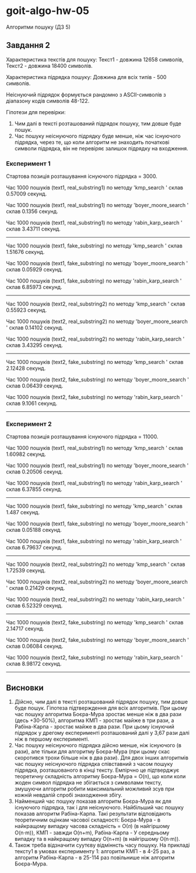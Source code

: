 # goit-algo-hw-05
Алгоритми пошуку (ДЗ 5)

## Завдання 2

Характеристика текстів для пошуку:
Текст1 - довжина 12658 символів,
Текст2 - довжина 18400 символів.

Характеристика підрядка пошуку:
Довжина для всіх типів - 500 символів.

Неіснуючий підрядок формується рандомно з ASCII-символів з діапазону кодів символів 48-122.

Гіпотези для перевірки:
1. Чим далі в тексті розташований підрядок пошуку, тим довше буде пошук.
2. Час пошуку неіснуючого підрядку буде менше, ніж час існуючого підрядка, через те, що коли алгоритм не знаходить початкові символи підрядка, він не перевіряє залишок підрядку на входження.

### Експеримент 1
Стартова позиція розташування існуючого підрядка = 3000.

Час 1000 пошуків (text1, real_substring1) по методу 'kmp_search          ' склав 0.57009 секунд.

Час 1000 пошуків (text1, real_substring1) по методу 'boyer_moore_search  ' склав 0.1356 секунд.

Час 1000 пошуків (text1, real_substring1) по методу 'rabin_karp_search   ' склав 3.43711 секунд.

******************************************************************************************************
Час 1000 пошуків (text1, fake_substring) по методу 'kmp_search          ' склав 1.51676 секунд.

Час 1000 пошуків (text1, fake_substring) по методу 'boyer_moore_search  ' склав 0.05929 секунд.

Час 1000 пошуків (text1, fake_substring) по методу 'rabin_karp_search   ' склав 6.85973 секунд.

******************************************************************************************************
Час 1000 пошуків (text2, real_substring2) по методу 'kmp_search          ' склав 0.55923 секунд.

Час 1000 пошуків (text2, real_substring2) по методу 'boyer_moore_search  ' склав 0.14102 секунд.

Час 1000 пошуків (text2, real_substring2) по методу 'rabin_karp_search   ' склав 3.43295 секунд.

******************************************************************************************************
Час 1000 пошуків (text2, fake_substring) по методу 'kmp_search          ' склав 2.12428 секунд.

Час 1000 пошуків (text2, fake_substring) по методу 'boyer_moore_search  ' склав 0.06439 секунд.

Час 1000 пошуків (text2, fake_substring) по методу 'rabin_karp_search   ' склав 9.1061 секунд.

******************************************************************************************************

### Експеримент 2
Стартова позиція розташування існуючого підрядка = 11000.

Час 1000 пошуків (text1, real_substring1) по методу 'kmp_search          ' склав 1.60982 секунд.

Час 1000 пошуків (text1, real_substring1) по методу 'boyer_moore_search  ' склав 0.20506 секунд.

Час 1000 пошуків (text1, real_substring1) по методу 'rabin_karp_search   ' склав 6.37855 секунд.

******************************************************************************************************
Час 1000 пошуків (text1, fake_substring) по методу 'kmp_search          ' склав 1.487 секунд.

Час 1000 пошуків (text1, fake_substring) по методу 'boyer_moore_search  ' склав 0.05188 секунд.

Час 1000 пошуків (text1, fake_substring) по методу 'rabin_karp_search   ' склав 6.79637 секунд.

******************************************************************************************************
Час 1000 пошуків (text2, real_substring2) по методу 'kmp_search          ' склав 1.72539 секунд.

Час 1000 пошуків (text2, real_substring2) по методу 'boyer_moore_search  ' склав 0.21429 секунд.

Час 1000 пошуків (text2, real_substring2) по методу 'rabin_karp_search   ' склав 6.52329 секунд.

******************************************************************************************************
Час 1000 пошуків (text2, fake_substring) по методу 'kmp_search          ' склав 2.14717 секунд.

Час 1000 пошуків (text2, fake_substring) по методу 'boyer_moore_search  ' склав 0.06084 секунд.

Час 1000 пошуків (text2, fake_substring) по методу 'rabin_karp_search   ' склав 8.98172 секунд.

******************************************************************************************************

## Висновки
1. Дійсно, чим далі в тексті розташований підрядок пошуку, тим довше буде пошук. Гіпотеза підтверждення для всіх алгоритмів. При цьому час пошуку алгоритма Боєра-Мура зростає менше ніж в два рази (десь +30-50%), алгоритма КМП - зростає майже в три рази, а Рабіна-Карпа - зростає майже в два рази. При цьому існуючий підрядок у дрегому експерименті розташований далі у 3,67 рази далі ніж в першому експерименті.
2. Час пошуку неіснуючого підрядка дійсно менше, ніж існуючого (в рази), але тільки для алгоритму Боєра-Мура (при цьому скас скоротився трохи більше ніж в два рази). Для двох інших алгоритмів час пошуку неіснуючого підрядка співставний з часом пошуку підрядка, розташованого в кінці тексту. Емпірчно це підтверджує теоретичну складність алгоритму Боєра-Мура = O(n), що коли коли жоден символ підрядка не збігається з символами тексту, змушуючи алгоритм робити максимальний можливий зсув при кожній невдалій спробі знаходження збігу.
3. Найменший час пошуку показав алгоритм Боєра-Мура як для існуючого підрядка, так і для неіснуючого. Найбільший час пошуку показав алгоритм Рабіна-Карпа. Такі результати відповідають теоретичним оцінкам часової складності: Боєра-Мура - в найкращому випадку часова складність = О(𝑛) (в найгіршому O(n⋅m)), КМП - завжди O(n+m), Рабіна-Карпа - У середньому випадку та в найкращому випадку O(n+m) (в найгіршому O(n⋅m)).
4. Також треба відзначити суутєву відміннсть часу пошуку. На прикладі тексту1 в умовах експерименту 1: алгоритм КМП - в 4-25 раз, а алгоритм Рабіна-Карпа - в 25-114 раз повільнише ніж алгоритм Боєра-Мура.
